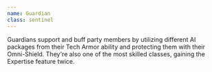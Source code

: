 ```yaml
---
name: Guardian
class: sentinel
---
```

Guardians support and buff party members by utilizing different AI packages from their Tech Armor ability and protecting them with their Omni-Shield. They're also one of the most skilled classes, gaining the Expertise feature twice.
